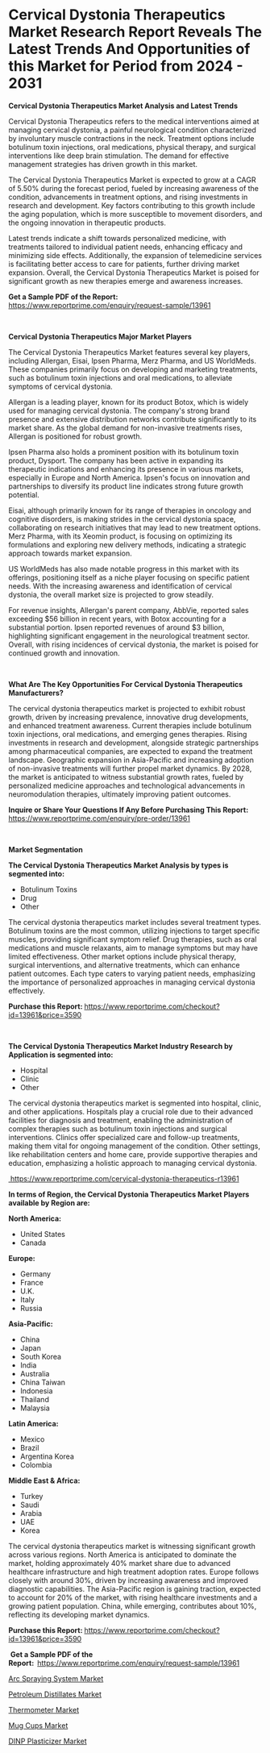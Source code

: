 <p><h1>Cervical Dystonia Therapeutics Market Research Report Reveals The Latest Trends And Opportunities of this Market for Period from 2024 - 2031</h1></p><p><strong>Cervical Dystonia Therapeutics Market Analysis and Latest Trends</strong></p>
<p><p>Cervical Dystonia Therapeutics refers to the medical interventions aimed at managing cervical dystonia, a painful neurological condition characterized by involuntary muscle contractions in the neck. Treatment options include botulinum toxin injections, oral medications, physical therapy, and surgical interventions like deep brain stimulation. The demand for effective management strategies has driven growth in this market.</p><p>The Cervical Dystonia Therapeutics Market is expected to grow at a CAGR of 5.50% during the forecast period, fueled by increasing awareness of the condition, advancements in treatment options, and rising investments in research and development. Key factors contributing to this growth include the aging population, which is more susceptible to movement disorders, and the ongoing innovation in therapeutic products. </p><p>Latest trends indicate a shift towards personalized medicine, with treatments tailored to individual patient needs, enhancing efficacy and minimizing side effects. Additionally, the expansion of telemedicine services is facilitating better access to care for patients, further driving market expansion. Overall, the Cervical Dystonia Therapeutics Market is poised for significant growth as new therapies emerge and awareness increases.</p></p>
<p><strong>Get a Sample PDF of the Report:&nbsp;</strong> <a href="https://www.reportprime.com/enquiry/request-sample/13961">https://www.reportprime.com/enquiry/request-sample/13961</a></p>
<p>&nbsp;</p>
<p><strong>Cervical Dystonia Therapeutics Major Market Players</strong></p>
<p><p>The Cervical Dystonia Therapeutics Market features several key players, including Allergan, Eisai, Ipsen Pharma, Merz Pharma, and US WorldMeds. These companies primarily focus on developing and marketing treatments, such as botulinum toxin injections and oral medications, to alleviate symptoms of cervical dystonia.</p><p>Allergan is a leading player, known for its product Botox, which is widely used for managing cervical dystonia. The company's strong brand presence and extensive distribution networks contribute significantly to its market share. As the global demand for non-invasive treatments rises, Allergan is positioned for robust growth.</p><p>Ipsen Pharma also holds a prominent position with its botulinum toxin product, Dysport. The company has been active in expanding its therapeutic indications and enhancing its presence in various markets, especially in Europe and North America. Ipsen's focus on innovation and partnerships to diversify its product line indicates strong future growth potential.</p><p>Eisai, although primarily known for its range of therapies in oncology and cognitive disorders, is making strides in the cervical dystonia space, collaborating on research initiatives that may lead to new treatment options. Merz Pharma, with its Xeomin product, is focusing on optimizing its formulations and exploring new delivery methods, indicating a strategic approach towards market expansion.</p><p>US WorldMeds has also made notable progress in this market with its offerings, positioning itself as a niche player focusing on specific patient needs. With the increasing awareness and identification of cervical dystonia, the overall market size is projected to grow steadily.</p><p>For revenue insights, Allergan's parent company, AbbVie, reported sales exceeding $56 billion in recent years, with Botox accounting for a substantial portion. Ipsen reported revenues of around $3 billion, highlighting significant engagement in the neurological treatment sector. Overall, with rising incidences of cervical dystonia, the market is poised for continued growth and innovation.</p></p>
<p>&nbsp;</p>
<p><strong>What Are The Key Opportunities For Cervical Dystonia Therapeutics Manufacturers?</strong></p>
<p><p>The cervical dystonia therapeutics market is projected to exhibit robust growth, driven by increasing prevalence, innovative drug developments, and enhanced treatment awareness. Current therapies include botulinum toxin injections, oral medications, and emerging genes therapies. Rising investments in research and development, alongside strategic partnerships among pharmaceutical companies, are expected to expand the treatment landscape. Geographic expansion in Asia-Pacific and increasing adoption of non-invasive treatments will further propel market dynamics. By 2028, the market is anticipated to witness substantial growth rates, fueled by personalized medicine approaches and technological advancements in neuromodulation therapies, ultimately improving patient outcomes.</p></p>
<p><strong>Inquire or Share Your Questions If Any Before Purchasing This Report:</strong> <a href="https://www.reportprime.com/enquiry/pre-order/13961">https://www.reportprime.com/enquiry/pre-order/13961</a></p>
<p>&nbsp;</p>
<p><strong>Market Segmentation</strong></p>
<p><strong>The Cervical Dystonia Therapeutics Market Analysis by types is segmented into:</strong></p>
<p><ul><li>Botulinum Toxins</li><li>Drug</li><li>Other</li></ul></p>
<p><p>The cervical dystonia therapeutics market includes several treatment types. Botulinum toxins are the most common, utilizing injections to target specific muscles, providing significant symptom relief. Drug therapies, such as oral medications and muscle relaxants, aim to manage symptoms but may have limited effectiveness. Other market options include physical therapy, surgical interventions, and alternative treatments, which can enhance patient outcomes. Each type caters to varying patient needs, emphasizing the importance of personalized approaches in managing cervical dystonia effectively.</p></p>
<p><strong>Purchase this Report:&nbsp;</strong><a href="https://www.reportprime.com/checkout?id=13961&price=3590">https://www.reportprime.com/checkout?id=13961&price=3590</a></p>
<p>&nbsp;</p>
<p><strong>The Cervical Dystonia Therapeutics Market Industry Research by Application is segmented into:</strong></p>
<p><ul><li>Hospital</li><li>Clinic</li><li>Other</li></ul></p>
<p><p>The cervical dystonia therapeutics market is segmented into hospital, clinic, and other applications. Hospitals play a crucial role due to their advanced facilities for diagnosis and treatment, enabling the administration of complex therapies such as botulinum toxin injections and surgical interventions. Clinics offer specialized care and follow-up treatments, making them vital for ongoing management of the condition. Other settings, like rehabilitation centers and home care, provide supportive therapies and education, emphasizing a holistic approach to managing cervical dystonia.</p></p>
<p><a href="https://www.reportprime.com/cervical-dystonia-therapeutics-r13961">&nbsp;https://www.reportprime.com/cervical-dystonia-therapeutics-r13961</a></p>
<p><strong>In terms of Region, the Cervical Dystonia Therapeutics Market Players available by Region are:</strong></p>
<p>
    <p> <strong> North America: </strong>
        <ul>
            <li>United States</li>
            <li>Canada</li>
        </ul>
        </p> 
    <p> <strong> Europe: </strong>
        <ul>
            <li>Germany</li>
            <li>France</li>
            <li>U.K.</li>
            <li>Italy</li>
            <li>Russia</li>
        </ul>
        </p> 
    <p> <strong> Asia-Pacific: </strong>
        <ul>
            <li>China</li>
            <li>Japan</li>
            <li>South Korea</li>
            <li>India</li>
            <li>Australia</li>
            <li>China Taiwan</li>
            <li>Indonesia</li>
            <li>Thailand</li>
            <li>Malaysia</li>
        </ul>
        </p> 
    <p> <strong> Latin America: </strong>
        <ul>
            <li>Mexico</li>
            <li>Brazil</li>
            <li>Argentina Korea</li>
            <li>Colombia</li>
        </ul>
        </p> 
    <p> <strong> Middle East & Africa: </strong>
        <ul>
            <li>Turkey</li>
            <li>Saudi</li>
            <li>Arabia</li>
            <li>UAE</li>
            <li>Korea</li>
        </ul>
    </p>
    </p>
<p><p>The cervical dystonia therapeutics market is witnessing significant growth across various regions. North America is anticipated to dominate the market, holding approximately 40% market share due to advanced healthcare infrastructure and high treatment adoption rates. Europe follows closely with around 30%, driven by increasing awareness and improved diagnostic capabilities. The Asia-Pacific region is gaining traction, expected to account for 20% of the market, with rising healthcare investments and a growing patient population. China, while emerging, contributes about 10%, reflecting its developing market dynamics.</p></p>
<p><strong>Purchase this Report: </strong><a href="https://www.reportprime.com/checkout?id=13961&price=3590">https://www.reportprime.com/checkout?id=13961&price=3590</a></p>
<p>&nbsp;<strong>Get a Sample PDF of the Report:&nbsp;&nbsp;</strong><a href="https://www.reportprime.com/enquiry/request-sample/13961">https://www.reportprime.com/enquiry/request-sample/13961</a></p>
<p><strong></strong></p>
<p><p><a href="https://medium.com/@keith.brown8975/this-arc-spraying-system-market-research-report-evaluates-the-key-market-trends-drivers-and-302fa01d6a70">Arc Spraying System Market</a></p><p><a href="https://issuu.com/reportprime-2/docs/petroleum-distillates-market-size-2_8c0c4d12860129">Petroleum Distillates Market</a></p><p><a href="https://www.linkedin.com/pulse/thermometer-market-research-report-exploring-size-revenue-analysis-dd9cc?trackingId=Ii%2FEn01LQr%2BfbhCmz2bk%2Fw%3D%3D">Thermometer Market</a></p><p><a href="https://www.linkedin.com/pulse/mug-cups-market-revolution-2024-2031-trends-shaping-next-euznc?trackingId=XPBIN1LuSiWfi5T%2B5FBaoQ%3D%3D">Mug Cups Market</a></p><p><a href="https://issuu.com/reportprime-2/docs/dinp-plasticizer-market-size-2030.p_c10f87dccefc65">DINP Plasticizer Market</a></p></p>